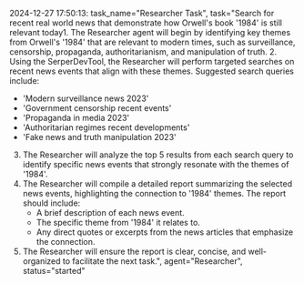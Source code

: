 2024-12-27 17:50:13: task_name="Researcher Task", task="Search for recent real world news that demonstrate how Orwell's book '1984' is still relevant today1. The Researcher agent will begin by identifying key themes from Orwell's '1984' that are relevant to modern times, such as surveillance, censorship, propaganda, authoritarianism, and manipulation of truth.
2. Using the SerperDevTool, the Researcher will perform targeted searches on recent news events that align with these themes. Suggested search queries include:
   - 'Modern surveillance news 2023'
   - 'Government censorship recent events'
   - 'Propaganda in media 2023'
   - 'Authoritarian regimes recent developments'
   - 'Fake news and truth manipulation 2023'
3. The Researcher will analyze the top 5 results from each search query to identify specific news events that strongly resonate with the themes of '1984'.
4. The Researcher will compile a detailed report summarizing the selected news events, highlighting the connection to '1984' themes. The report should include:
   - A brief description of each news event.
   - The specific theme from '1984' it relates to.
   - Any direct quotes or excerpts from the news articles that emphasize the connection.
5. The Researcher will ensure the report is clear, concise, and well-organized to facilitate the next task.", agent="Researcher", status="started"

